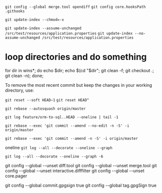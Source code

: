 `git config --global merge.tool opendiff`
`git config core.hooksPath .githooks`

`git update-index --chmod=-x`

`git update-index --assume-unchanged /src/test/resources/application.properties`
`git update-index --no-assume-unchanged /src/test/resources/application.properties`


# loop directories and do something

for dir in wins*; do echo $dir; echo $(cd "$dir"; git clean -f; git checkout .; git clean -n); done;

To remove the most recent commit but keep the changes in your working directory, use:

`git reset --soft HEAD~1`
`git reset HEAD^`

`git rebase --autosquash origin/master`

`git log feature/orm-to-sql..HEAD --oneline | tail -1`

`git rebase --exec 'git commit --amend --no-edit -n -S' -i origin/master`

`git rebase --exec 'git commit --amend -n -S' -i origin/master`


oneline
`git log --all --decorate --oneline --graph`

`git log --all --decorate --oneline --graph -6`

git config --global --unset diff.tool
git config --global --unset merge.tool 
git config --global --unset interactive.difffilter
git config --global --unset core.pager

git config --global commit.gpgsign true
git config --global tag.gpgSign true
